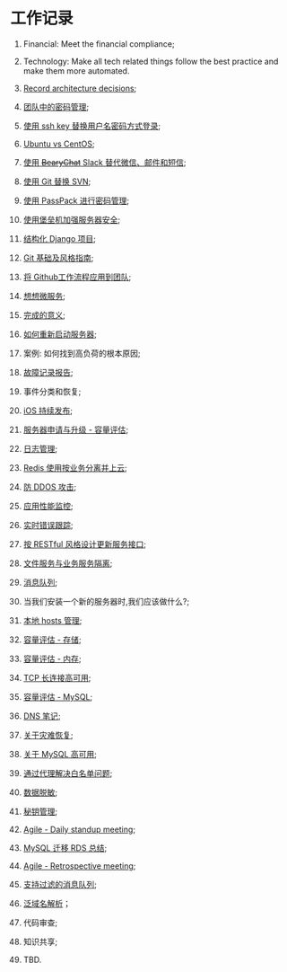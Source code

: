 # 工作记录

1. Financial: Meet the financial compliance;
2. Technology: Make all tech related things follow the best practice and make them more automated.


1. [Record architecture decisions][1];
2. [团队中的密码管理][2];
3. [使用 ssh key 替换用户名密码方式登录][3];
4. [Ubuntu vs CentOS][4];
5. [使用 <del>BearyChat</del> Slack 替代微信、邮件和短信][5];
6. [使用 Git 替换 SVN][6];
7. [使用 PassPack 进行密码管理][7];
8. [使用堡垒机加强服务器安全][8];
9. [结构化 Django 项目][9];
10. [Git 基础及风格指南][10];
11. [将 Github工作流程应用到团队][11];
12. [想想微服务][12];
13. [完成的意义][13];
14. [如何重新启动服务器][14];
15. 案例: 如何找到高负荷的根本原因;
16. [故障记录报告][14];
17. 事件分类和恢复;
18. [iOS 持续发布][15];
19. [服务器申请与升级 - 容量评估][16];
20. [日志管理][17];
21. [Redis 使用按业务分离并上云][18];
22. [防 DDOS 攻击][19];
23. [应用性能监控][20];
24. [实时错误跟踪][21];
25. [按 RESTful 风格设计更新服务接口][22];
26. [文件服务与业务服务隔离][23];
27. [消息队列][24];
28. 当我们安装一个新的服务器时,我们应该做什么?;
29. [本地 hosts 管理][25];
30. [容量评估 - 存储][26];
31. [容量评估 - 内存][27];
32. [TCP 长连接高可用][28];
33. [容量评估 - MySQL][29];
34. [DNS 笔记][30];
35. [关于灾难恢复][31];
36. [关于 MySQL 高可用][32];
37. [通过代理解决白名单问题][33];
38. [数据脱敏][34];
39. [秘钥管理][35];
40. [Agile - Daily standup meeting][36];
41. [MySQL 迁移 RDS 总结][37];
42. [Agile - Retrospective meeting][38];
43. [支持过滤的消息队列][39];
44. [泛域名解析][40]；
40. 代码审查;
40. 知识共享;
1. TBD.

[1]:	decisions/0001-record-architecture-decisions.md
[2]:	decisions/0002-manage-passwords-in-a-team.md
[3]:	decisions/0003-use-ssh-key-instead-of-password.md
[4]:	decisions/0004-replace-centos-with-ubuntu.md
[5]:	decisions/0005-replace-wechat-mail-sms-with-slack.md
[6]:	decisions/0006-replace-svn-with-git.md
[7]:	decisions/0007-use-passpack-to-manage-passwords.md
[8]:	decisions/0008-use-bastion-host-to-enhance-our-server-security.md
[9]:	decisions/0009-make-django-project-with-the-same-structure.md
[10]:	decisions/0010-git-basics-and-style-guide.md
[11]:	decisions/0011-apply-github-workflow-to-our-team.md
[12]:	decisions/0012-think-about-micro-service.md
[13]:	decisions/0013-the-sense-of-done.md
[14]:	decisions/0016-post-mortem-report.md
[15]:	decisions/0018-continuous-delivery-ios.md
[16]:	decisions/0019-server-request-and-upgrade-capacity-evaluation.md
[17]:	decisions/0020-log-management.md
[18]:	decisions/0021-split-redis-with-business-and-move-redis-to-aliyun-kvstore.md
[19]:	decisions/0022-anti-ddos.md
[20]:	decisions/0023-application-performance-monitoring.md
[21]:	decisions/0024-exception-and-realtime-error-tracking.md
[22]:	decisions/0025-apply-restful-design-in-our-service-interface.md
[23]:	decisions/0026-move-files-to-independent-machine-and-aliyun-oss.md
[24]:	decisions/0027-message-queue.md
[25]:	decisions/0029-switch-hosts.md
[26]:	decisions/0030-capacity-evaluation-storage.md
[27]:	decisions/0031-capacity-evaluation-memory.md
[28]:	decisions/0032-ha-for-tcp-long-connection.md
[29]:	decisions/0033-capacity-evaluation-mysql.md
[30]:	decisions/0034-dns-notes.md
[31]:	decisions/0035-disaster-recovery.md
[32]:	decisions/0036-ha-for-mysql.md
[33]:	decisions/0037-use-proxy-for-white-list.md
[34]:	decisions/0038-data-masking.md
[35]:	decisions/0039-key-management.md
[36]:	decisions/0040-agile-daily-standup-meeting.md
[37]:	decisions/0041-the-summary-of-mysql-to-rds.md
[38]:	decisions/0042-agile-retrospective-meeting.md
[39]:	decisions/0043-message-queue-with-filter.md
[40]:	decisions/0044-wildcard-subdomain-resolution.md
